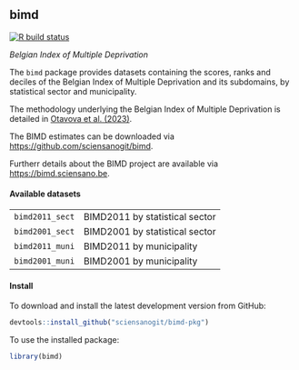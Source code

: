 ## bimd

[![R build status](https://github.com/sciensanogit/bimd-pkg/workflows/R-CMD-check/badge.svg)](https://github.com/sciensanogit/bimd-pkg/actions?workflow=R-CMD-check)

_Belgian Index of Multiple Deprivation_

The `bimd` package provides datasets containing the scores, ranks and deciles of the Belgian Index of Multiple Deprivation and its subdomains, by statistical sector and municipality.

The methodology underlying the Belgian Index of Multiple Deprivation is detailed in [Otavova et al. (2023)](https://doi.org/10.0.3.248/j.sste.2023.100587).

The BIMD estimates can be downloaded via https://github.com/sciensanogit/bimd.

Furtherr details about the BIMD project are available via https://bimd.sciensano.be.

#### Available datasets

<table>
<tr><td><code>bimd2011_sect</code></td><td>BIMD2011 by statistical sector</td></tr>
<tr><td><code>bimd2001_sect</code></td><td>BIMD2001 by statistical sector</td></tr>
<tr><td><code>bimd2011_muni</code></td><td>BIMD2011 by municipality</td></tr>
<tr><td><code>bimd2001_muni</code></td><td>BIMD2001 by municipality</td></tr>
</table>

#### Install

To download and install the latest development version from GitHub:
```r
devtools::install_github("sciensanogit/bimd-pkg")
```
To use the installed package:
```r
library(bimd)
```
